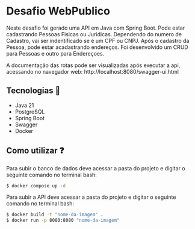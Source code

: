 
# Desafio WebPublico

Neste desafio foi gerado uma API em Java com Spring Boot. Pode estar cadastrando Pessoas Fisicas ou Juridicas. Dependendo do numero de Cadastro, vai ser indentificado se é um CPF ou CNPJ. 
Após o cadastro da Pessoa, pode estar acadastrando endereços. 
Foi desenvolvido um CRUD para Pessoas e outro para Endereçoes. 

A documentação das rotas pode ser visualizadas após executar a api, acessando no navegador web: http://localhost:8080/swagger-ui.html

## Tecnologias 🚀

- Java 21
- PostgreSQL
- Spring Boot
- Swagger
- Docker

## Como utilizar ❓

Para subir o banco de dados deve acessar a pasta do projeto e digitar o seguinte comando no terminal bash:
```bash
$ docker compose up -d 
```
Para subir a API deve acessar a pasta do projeto e digitar o seguinte comando no terminal bash:
```bash
$ docker build -t "nome-da-imagem" . 
$ docker run -p 8080:8080 "nome-da-imagem"
```
